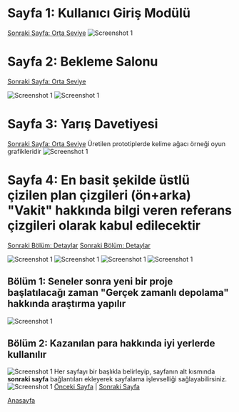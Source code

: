 # Sayfa 1: Kullanıcı Giriş Modülü
[Sonraki Sayfa: Orta Seviye](#sayfa-2-orta-seviye)
![Screenshot 1](static/03-Login.png)

# Sayfa 2: Bekleme Salonu
[Sonraki Sayfa: Orta Seviye](#sayfa-2-orta-seviye)

![Screenshot 1](static/04-Grafi2000.png)
![Screenshot 1](static/01-Trackers.png)

# Sayfa 3: Yarış Davetiyesi
[Sonraki Sayfa: Orta Seviye](#sayfa-2-orta-seviye)
Üretilen prototiplerde kelime ağacı örneği oyun grafikleridir
![Screenshot 1](static/02-MostCollaborativeQueries.png)



# Sayfa 4: En basit şekilde üstlü çizilen plan çizgileri (ön+arka) "Vakit" hakkında bilgi veren referans çizgileri olarak kabul edilecektir
[Sonraki Bölüm: Detaylar](#bölüm-1-giriş)
[Sonraki Bölüm: Detaylar](#bölüm-2-detaylar)

![Screenshot 1](static/05-Lobby.png)
![Screenshot 1](static/06-Stats.png)
![Screenshot 1](static/selectbox.jpg)
![Screenshot 1](static/10-gridView.png)



## Bölüm 1: Seneler sonra yeni bir proje başlatılacağı zaman  "Gerçek zamanlı depolama" hakkında araştırma yapılır

![Screenshot 1](static/07-Winner.png)

## Bölüm 2: Kazanılan para hakkında iyi yerlerde kullanılır

![Screenshot 1](static/08-Loser.png)
Her sayfayı bir başlıkla belirleyip, sayfanın alt kısmında **sonraki sayfa** bağlantıları ekleyerek sayfalama işlevselliği sağlayabilirsiniz.
![Screenshot 1](static/09-SearchResult.png)
[Önceki Sayfa](sayfa1.md) | [Sonraki Sayfa](sayfa3.md)

[Anasayfa](https://github.com/megaconet/Gitbook-README-Book/)
